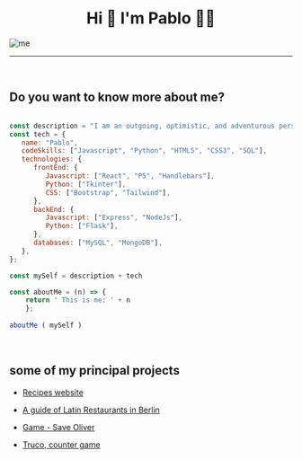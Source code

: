 

<h1 align="center">Hi 👋 I'm Pablo 👨‍💻</h1>

![me](https://user-images.githubusercontent.com/80485682/215364549-dff0f41e-c250-4add-903b-b615e7536b4e.png)
___

<br>

## Do you want to know more about me?

~~~ javascript

const description = "I am an outgoing, optimistic, and adventurous person with a passion for web development. I am always looking for new challenges and opportunities to learn and grow. I am a sociable person who thrives in team environments and is committed to constantly improving."
const tech = {
   name: "Pablo",
   codeSkills: ["Javascript", "Python", "HTML5", "CSS3", "SQL"],
   technologies: {
      frontEnd: {
         Javascript: ["React", "P5", "Handlebars"],
         Python: ["Tkinter"],
         CSS: ["Bootstrap", "Tailwind"],
      },
      backEnd: {
         Javascript: ["Express", "NodeJs"],
         Python: ["Flask"],
      },
      databases: ["MySQL", "MongoDB"],
   },
};

const mySelf = description + tech

const aboutMe = (n) => {
    return ' This is me: ' + n
    };
    
aboutMe ( mySelf )

~~~

</br>



## some of my principal projects

* [Recipes website](https://be-chef.netlify.app/ "A website created in React where you can login, create, read, upload and delete recipes.")

* [A guide of Latin Restaurants in Berlin](https://sabor-latino.cyclic.app/ "You can login create new restaurants and descriptions, also you can see all the restaurants in the city")

* [Game - Save Oliver](https://pablo-mdz.github.io/Game-P5-Shooting/ "On this game you have to save Oliver from the spiders and mouses")

* [Truco, counter game](https://dulcet-pudding-105e47.netlify.app/ "A simple counter for the Truco game")
